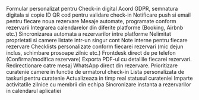 Formular personalizat pentru Check-in digital
Acord GDPR, semnatura digitala si copie ID
QR cod pentru validare check-in
Notificare push si email pentru fiecare noua rezervare
Mesaje automate, programate conform rezervarii
Integrarea calendarelor din diferite platforme (Booking, Airbnb etc.)
Sincronizarea automata a rezervarilor intre platforme
Nelimitat proprietati si camere listate intr-un singur cont
Note interne pentru fiecare rezervare
Checklists personalizate conform fiecarei rezervari (mic dejun inclus, schimbare prosoape zilnic etc.)
Frontdesk direct de pe telefon (Confirma/modifica rezervare)
Exporta PDF-ul cu detaliile fiecarei rezervari. 
Redirectionare catre mesaj WhatsApp direct din rezervare.
Prioritizare curatenie camere in functie de urmatorul check-in
Lista personalizata de taskuri pentru curatenie
Actualizeaza in timp real statusul curateniei
Imparte activitatile zilnice cu membrii din echipa
Sincronizare instanta a rezervarilor in calendarul aplicatiei

